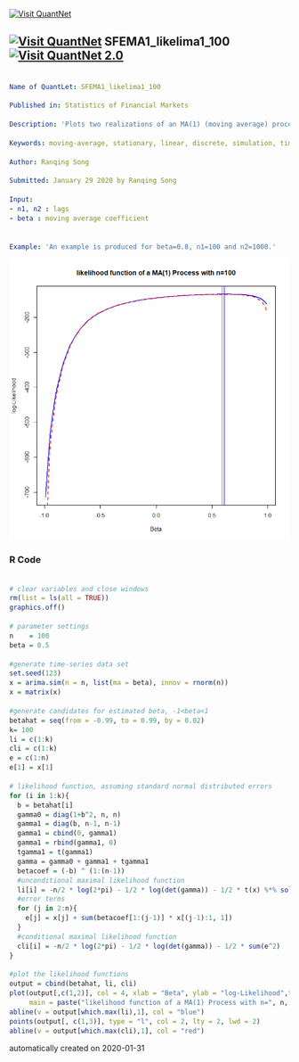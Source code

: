 [<img src="https://github.com/QuantLet/Styleguide-and-FAQ/blob/master/pictures/banner.png" width="888" alt="Visit QuantNet">](http://quantlet.de/)

## [<img src="https://github.com/QuantLet/Styleguide-and-FAQ/blob/master/pictures/qloqo.png" alt="Visit QuantNet">](http://quantlet.de/) **SFEMA1_likelima1_100** [<img src="https://github.com/QuantLet/Styleguide-and-FAQ/blob/master/pictures/QN2.png" width="60" alt="Visit QuantNet 2.0">](http://quantlet.de/)

```yaml

Name of QuantLet: SFEMA1_likelima1_100

Published in: Statistics of Financial Markets

Description: 'Plots two realizations of an MA(1) (moving average) process with MA coefficient beta,  simulate from an arima model with innovations n1 and n2.'

Keywords: moving-average, stationary, linear, discrete, simulation, time-series, process, stochastic-process, stochastic, plot, graphical representation

Author: Ranqing Song

Submitted: January 29 2020 by Ranqing Song

Input: 
- n1, n2 : lags
- beta : moving average coefficient 


Example: 'An example is produced for beta=0.8, n1=100 and n2=1000.' 

```

![Picture1](likelima1_100.png)

### R Code
```r

# clear variables and close windows
rm(list = ls(all = TRUE))
graphics.off()

# parameter settings
n    = 100
beta = 0.5

#generate time-series data set
set.seed(123)
x = arima.sim(n = n, list(ma = beta), innov = rnorm(n))
x = matrix(x)

#generate candidates for estimated beta, -1<beta<1
betahat = seq(from = -0.99, to = 0.99, by = 0.02)
k= 100
li = c(1:k)
cli = c(1:k)
e = c(1:n)
e[1] = x[1]

# likelihood function, assuming standard normal distributed errors
for (i in 1:k){
  b = betahat[i]
  gamma0 = diag(1+b^2, n, n)
  gamma1 = diag(b, n-1, n-1)
  gamma1 = cbind(0, gamma1)
  gamma1 = rbind(gamma1, 0)
  tgamma1 = t(gamma1)
  gamma = gamma0 + gamma1 + tgamma1
  betacoef = (-b) ^ (1:(n-1))
  #unconditional maximal likelihood function
  li[i] = -n/2 * log(2*pi) - 1/2 * log(det(gamma)) - 1/2 * t(x) %*% solve(gamma) %*% x
  #error terms
  for (j in 2:n){
    e[j] = x[j] + sum(betacoef[1:(j-1)] * x[(j-1):1, 1])
  }
  #conditional maximal likelihood function
  cli[i] = -n/2 * log(2*pi) - 1/2 * log(det(gamma)) - 1/2 * sum(e^2)
}

#plot the likelihood functions
output = cbind(betahat, li, cli) 
plot(output[,c(1,2)], col = 4, xlab = "Beta", ylab = "log-Likelihood",type = "l", lwd = 2, 
     main = paste("likelihood function of a MA(1) Process with n=", n, sep = ""))
abline(v = output[which.max(li),1], col = "blue")
points(output[, c(1,3)], type = "l", col = 2, lty = 2, lwd = 2)
abline(v = output[which.max(cli),1], col = "red")

```

automatically created on 2020-01-31